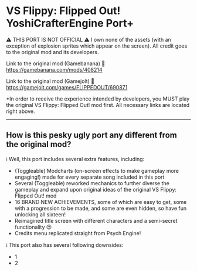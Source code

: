 # VS Flippy: Flipped Out! YoshiCrafterEngine Port+

⚠️ THIS PORT IS NOT OFFICIAL ⚠️
I own none of the assets (with an exception of explosion sprites which appear on the screen). All credit goes to the original mod and its developers.

Link to the original mod (Gamebanana)
🔗 https://gamebanana.com/mods/408214

Link to the original mod (Gamejolt)
🔗 https://gamejolt.com/games/FLIPPEDOUT/690871

*In order to receive the experience intended by developers, you MUST play the original VS Flippy: Flipped Out! mod first. All necessary links are located right above.

----------

## How is this pesky ugly port any different from the original mod?

ℹ️ Well, this port includes several extra features, including:
- (Toggleable) Modcharts (on-screen effects to make gameplay more engaging!) made for every separate song included in this port
- Several (Toggleable) reworked mechanics to further diverse the gameplay and expand upon original ideas of the original VS Flippy: Flipped Out! mod
- 16 BRAND NEW ACHIEVEMENTS, some of which are easy to get, some with a progression to be made, and some are even hidden, so have fun unlocking all sixteen!
- Reimagined title screen with different characters and a semi-secret functionality 😉
- Credits menu replicated straight from Psych Engine!

ℹ️ This port also has several following downsides:
- 1
- 2